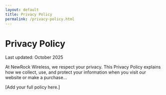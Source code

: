 ```yaml
---
layout: default
title: Privacy Policy
permalink: /privacy-policy.html
---
```


# Privacy Policy

Last updated: October 2025

At NewRock Wireless, we respect your privacy. This Privacy Policy explains how we collect, use, and protect your information when you visit our website or make a purchase...

[Add your full policy here.]

